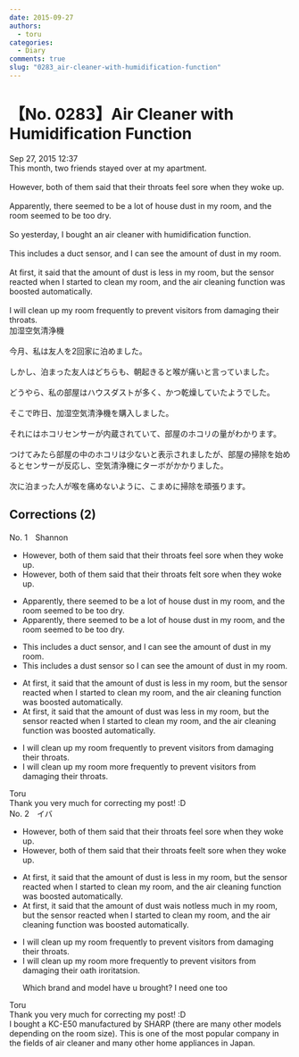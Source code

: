 ```yaml
---
date: 2015-09-27
authors:
  - toru
categories:
  - Diary
comments: true
slug: "0283_air-cleaner-with-humidification-function"
---
```


# 【No. 0283】Air Cleaner with Humidification Function
<div class="date">Sep 27, 2015 12:37</div>
<div id="post"><div id="body_show_ori">
This month, two friends stayed over at my apartment.<br/><br/>However, both of them said that their throats feel sore when they woke up.<br/><br/>Apparently, there seemed to be a lot of house dust in my room, and the room seemed to be too dry.<br/><br/>So yesterday, I bought an air cleaner with humidification function.<br/><br/>This includes a duct sensor, and I can see the amount of dust in my room.<br/><br/>At first, it said that the amount of dust is less in my room, but the sensor reacted when I started to clean my room, and the air cleaning function was boosted automatically.<br/><br/>I will clean up my room frequently to prevent visitors from damaging their throats.
</div></div>

<!-- more -->

<div id="post_ja"><div id="body_show_mo">
加湿空気清浄機<br/><br/>今月、私は友人を2回家に泊めました。<br/><br/>しかし、泊まった友人はどちらも、朝起きると喉が痛いと言っていました。<br/><br/>どうやら、私の部屋はハウスダストが多く、かつ乾燥していたようでした。<br/><br/>そこで昨日、加湿空気清浄機を購入しました。<br/><br/>それにはホコリセンサーが内蔵されていて、部屋のホコリの量がわかります。<br/><br/>つけてみたら部屋の中のホコリは少ないと表示されましたが、部屋の掃除を始めるとセンサーが反応し、空気清浄機にターボがかかりました。<br/><br/>次に泊まった人が喉を痛めないように、こまめに掃除を頑張ります。
</div></div>

## Corrections (2)
<div id="block"><div class="first_name"> No. 1　<span class="just_name">Shannon</span></div><div id="block2">
<ul class="correction_field">
<li class="incorrect">However, both of them said that their throats feel sore when they woke up.</li>
<li class="corrected correct">
However, both of them said that their throats <span class="f_red">felt</span> sore when they woke up.
</li>
</ul>
<ul class="correction_field">
<li class="incorrect">Apparently, there seemed to be a lot of house dust in my room, and the room seemed to be too dry.</li>
<li class="corrected correct">
Apparently, there seemed to be a lot of <span class="sline">house</span> dust in my room, and the room seemed to be too dry.
</li>
</ul>
<ul class="correction_field">
<li class="incorrect">This includes a duct sensor, and I can see the amount of dust in my room.</li>
<li class="corrected correct">
This includes a <span class="f_blue">dust</span> sensor <span class="f_blue">so</span> I can see the amount of dust in my room.
</li>
</ul>
<ul class="correction_field">
<li class="incorrect">At first, it said that the amount of dust is less in my room, but the sensor reacted when I started to clean my room, and the air cleaning function was boosted automatically.</li>
<li class="corrected correct">
At first, it said that the amount of dust <span class="f_red">was</span> less in my room, but the sensor reacted when I started to clean my room, and the air cleaning function was boosted automatically.
</li>
</ul>
<ul class="correction_field">
<li class="incorrect">I will clean up my room frequently to prevent visitors from damaging their throats.</li>
<li class="corrected correct">
I will clean <span class="sline">up</span> my room <span class="f_blue">more</span> frequently to prevent visitors from damaging their throats.
</li>
</ul>
</div><div class="name"><span class="just_name">Toru</span><br>
Thank you very much for correcting my post! :D
</div>
</div>
<div id="block"><div class="first_name"> No. 2　<span class="just_name">イバ</span></div><div id="block2">
<ul class="correction_field">
<li class="incorrect">However, both of them said that their throats feel sore when they woke up.</li>
<li class="corrected correct">
However, both of them said that their throats fe<span class="f_gray"><span class="sline">e</span></span>l<span class="f_red">t</span> sore when they woke up.
</li>
</ul>
<ul class="correction_field">
<li class="incorrect">At first, it said that the amount of dust is less in my room, but the sensor reacted when I started to clean my room, and the air cleaning function was boosted automatically.</li>
<li class="corrected correct">
At first, it said that the amount of dust <span class="f_red">wa</span><span class="f_gray"><span class="sline">i</span></span>s <span class="f_red">not</span><span class="f_gray"><span class="sline">less</span></span> <span class="f_red">much </span>in my room, but the sensor reacted when I started to clean my room, and the air cleaning function was boosted automatically.
</li>
</ul>
<ul class="correction_field">
<li class="incorrect">I will clean up my room frequently to prevent visitors from damaging their throats.</li>
<li class="corrected correct">
I will clean <span class="f_gray"><span class="sline">up </span></span>my room <span class="f_red">more </span>frequently to prevent visitors from <span class="f_gray"><span class="sline">damaging </span></span>th<span class="f_gray"><span class="sline">ei</span></span>r<span class="f_gray"><span class="sline"> </span></span><span class="f_red">oa</span>t<span class="f_gray"><span class="sline">h</span></span><span class="f_red"> i</span>r<span class="f_gray"><span class="sline">o</span></span><span class="f_red">rit</span>at<span class="f_gray"><span class="sline">s</span></span><span class="f_red">ion</span>.
<p class="correction_comment">Which brand and model have u brought? I need one too</p>
</li>
</ul>
</div><div class="name"><span class="just_name">Toru</span><br>
Thank you very much for correcting my post! :D<br/>I bought a KC-E50 manufactured by SHARP (there are many other models depending on the room size). This is one of the most popular company in the fields of air cleaner and many other home appliances in Japan.
</div>
</div>
